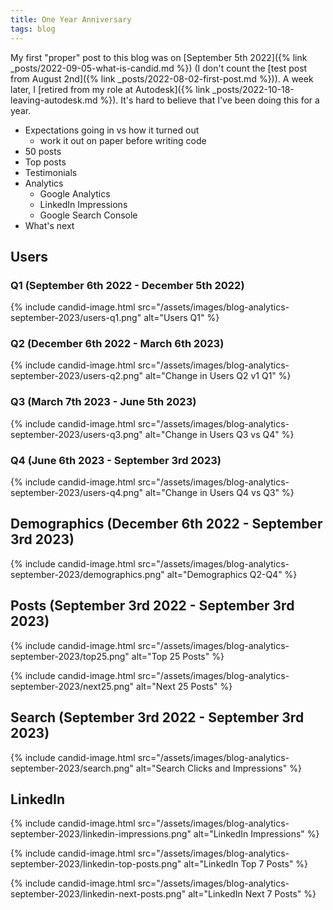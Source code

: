 ```yaml
---
title: One Year Anniversary
tags: blog
---
```


My first "proper" post to this blog was on [September 5th 2022]({% link _posts/2022-09-05-what-is-candid.md %}) (I don't count the [test post from August 2nd]({% link _posts/2022-08-02-first-post.md %})). A week later, I [retired from my role at Autodesk]({% link _posts/2022-10-18-leaving-autodesk.md %}). It's hard to believe that I've been doing this for a year.

* Expectations going in vs how it turned out
  * work it out on paper before writing code
* 50 posts
* Top posts
* Testimonials
* Analytics
  * Google Analytics
  * LinkedIn Impressions
  * Google Search Console
* What's next

## Users

### Q1 (September 6th 2022 - December 5th 2022)

{% include candid-image.html src="/assets/images/blog-analytics-september-2023/users-q1.png" alt="Users Q1" %}

### Q2 (December 6th 2022 - March 6th 2023)

{% include candid-image.html src="/assets/images/blog-analytics-september-2023/users-q2.png" alt="Change in Users Q2 v1 Q1" %}

### Q3 (March 7th 2023 - June 5th 2023)

{% include candid-image.html src="/assets/images/blog-analytics-september-2023/users-q3.png" alt="Change in Users Q3 vs Q4" %}

### Q4 (June 6th 2023 - September 3rd 2023)

{% include candid-image.html src="/assets/images/blog-analytics-september-2023/users-q4.png" alt="Change in Users Q4 vs Q3" %}

## Demographics (December 6th 2022 - September 3rd 2023)

{% include candid-image.html src="/assets/images/blog-analytics-september-2023/demographics.png" alt="Demographics Q2-Q4" %}

## Posts (September 3rd 2022 - September 3rd 2023)

{% include candid-image.html src="/assets/images/blog-analytics-september-2023/top25.png" alt="Top 25 Posts" %}

{% include candid-image.html src="/assets/images/blog-analytics-september-2023/next25.png" alt="Next 25 Posts" %}

## Search (September 3rd 2022 - September 3rd 2023)

{% include candid-image.html src="/assets/images/blog-analytics-september-2023/search.png" alt="Search Clicks and Impressions" %}

## LinkedIn

{% include candid-image.html src="/assets/images/blog-analytics-september-2023/linkedin-impressions.png" alt="LinkedIn Impressions" %}

{% include candid-image.html src="/assets/images/blog-analytics-september-2023/linkedin-top-posts.png" alt="LinkedIn Top 7 Posts" %}

{% include candid-image.html src="/assets/images/blog-analytics-september-2023/linkedin-next-posts.png" alt="LinkedIn Next 7 Posts" %}
